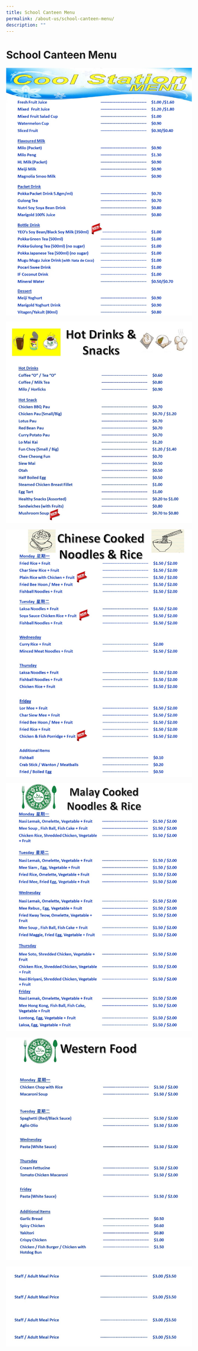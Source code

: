 ```yaml
---
title: School Canteen Menu
permalink: /about-us/school-canteen-menu/
description: ""
---
```

# **School Canteen Menu**

![](/images/Slide1.jpg)

![](/images/Slide2.jpg)

![](/images/Slide3.jpg)

![](/images/Slide4.jpg)

![](/images/Slide5.jpg)

![](/images/Slide6.jpg)